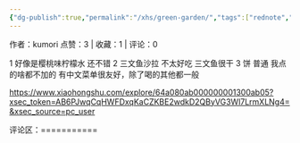 ```yaml
---
{"dg-publish":true,"permalink":"/xhs/green-garden/","tags":["rednote","圣彼得堡"]}
---
```


作者：kumori
点赞：3   |   收藏：1   |   评论：0

1 好像是樱桃味柠檬水 还不错
2 三文鱼沙拉 不太好吃 三文鱼很干
3 饼 普通 我点的啥都不加的
有中文菜单很友好，除了喝的其他都一般

https://www.xiaohongshu.com/explore/64a080ab000000001300ab05?xsec_token=AB6PJwqCqHWFDxqKaCZKBE2wdkD2QByVG3Wl7LrmXLNg4=&xsec_source=pc_user

评论区：===========

